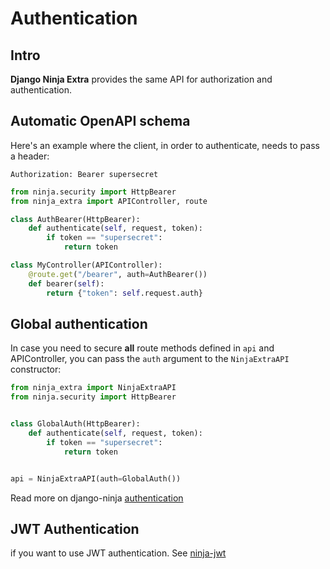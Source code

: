 # Authentication

## Intro

**Django Ninja Extra** provides the same API for authorization and authentication.

## Automatic OpenAPI schema

Here's an example where the client, in order to authenticate, needs to pass a header:

`Authorization: Bearer supersecret`

```Python
from ninja.security import HttpBearer
from ninja_extra import APIController, route

class AuthBearer(HttpBearer):
    def authenticate(self, request, token):
        if token == "supersecret":
            return token

class MyController(APIController):
    @route.get("/bearer", auth=AuthBearer())
    def bearer(self):
        return {"token": self.request.auth}

```

## Global authentication 

In case you need to secure **all** route methods defined in `api` and APIController, you can pass the `auth` argument to the `NinjaExtraAPI` constructor:


```Python
from ninja_extra import NinjaExtraAPI
from ninja.security import HttpBearer


class GlobalAuth(HttpBearer):
    def authenticate(self, request, token):
        if token == "supersecret":
            return token


api = NinjaExtraAPI(auth=GlobalAuth())

```
Read more on django-ninja [authentication](https://django-ninja.rest-framework.com/tutorial/authentication/)

## JWT Authentication
if you want to use JWT authentication. See [ninja-jwt](https://pypi.org/project/django-ninja-jwt/)